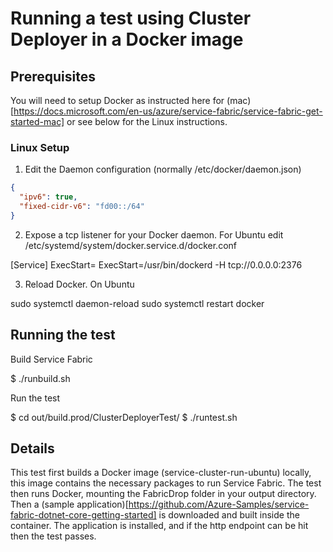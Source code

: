 # Running a test using Cluster Deployer in a Docker image

## Prerequisites

You will need to setup Docker as instructed here for (mac)[https://docs.microsoft.com/en-us/azure/service-fabric/service-fabric-get-started-mac] or see below for the Linux instructions.

### Linux Setup

1. Edit the Daemon configuration (normally /etc/docker/daemon.json)

```json
{
  "ipv6": true,
  "fixed-cidr-v6": "fd00::/64"
}
```
2. Expose a tcp listener for your Docker daemon. For Ubuntu edit /etc/systemd/system/docker.service.d/docker.conf

[Service]
ExecStart=
ExecStart=/usr/bin/dockerd -H tcp://0.0.0.0:2376

3. Reload Docker. On Ubuntu

sudo systemctl daemon-reload
sudo systemctl restart docker

## Running the test

Build Service Fabric

  $ ./runbuild.sh

Run the test

  $ cd out/build.prod/ClusterDeployerTest/
  $ ./runtest.sh

## Details

This test first builds a Docker image (service-cluster-run-ubuntu) locally, this image contains the necessary packages to run Service Fabric. The test then runs Docker, mounting the FabricDrop folder in your output directory. Then a (sample application)[https://github.com/Azure-Samples/service-fabric-dotnet-core-getting-started] is downloaded and built inside the container. The application is installed, and if the http endpoint can be hit then the test passes.
